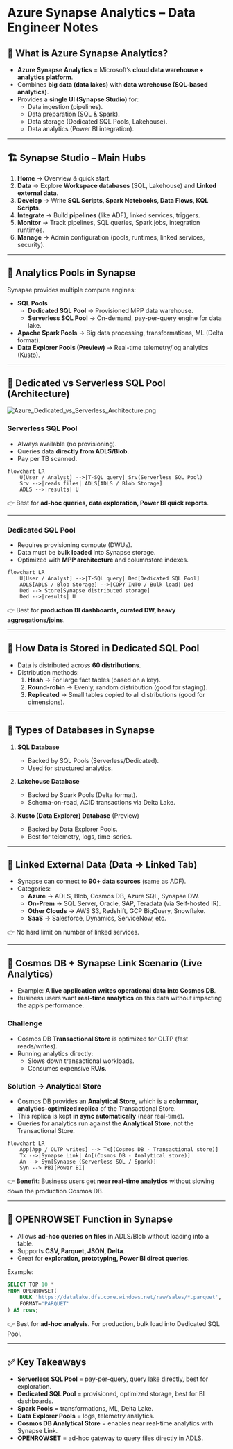 # Azure Synapse Analytics – Data Engineer Notes

## 📌 What is Azure Synapse Analytics?
- **Azure Synapse Analytics** = Microsoft’s **cloud data warehouse + analytics platform**.
- Combines **big data (data lakes)** with **data warehouse (SQL-based analytics)**.
- Provides a **single UI (Synapse Studio)** for:
  - Data ingestion (pipelines).
  - Data preparation (SQL & Spark).
  - Data storage (Dedicated SQL Pools, Lakehouse).
  - Data analytics (Power BI integration).

---

## 🏗️ Synapse Studio – Main Hubs
1. **Home** → Overview & quick start.
2. **Data** → Explore **Workspace databases** (SQL, Lakehouse) and **Linked external data**.
3. **Develop** → Write **SQL Scripts, Spark Notebooks, Data Flows, KQL Scripts**.
4. **Integrate** → Build **pipelines** (like ADF), linked services, triggers.
5. **Monitor** → Track pipelines, SQL queries, Spark jobs, integration runtimes.
6. **Manage** → Admin configuration (pools, runtimes, linked services, security).

---

## 🔹 Analytics Pools in Synapse
Synapse provides multiple compute engines:
- **SQL Pools**
  - **Dedicated SQL Pool** → Provisioned MPP data warehouse.
  - **Serverless SQL Pool** → On-demand, pay-per-query engine for data lake.
- **Apache Spark Pools** → Big data processing, transformations, ML (Delta format).
- **Data Explorer Pools (Preview)** → Real-time telemetry/log analytics (Kusto).

---

## 🔹 Dedicated vs Serverless SQL Pool (Architecture)

![Azure_Dedicated_vs_Serverless_Architecture.png](https://raw.githubusercontent.com/naga-vamsi-001/Images/main/Azure/Azure_Dedicated_vs_Serverless_Architecture.png)

### **Serverless SQL Pool**
- Always available (no provisioning).
- Queries data **directly from ADLS/Blob**.
- Pay per TB scanned.

```mermaid
flowchart LR
    U[User / Analyst] -->|T-SQL query| Srv(Serverless SQL Pool)
    Srv -->|reads files| ADLS[ADLS / Blob Storage]
    ADLS -->|results| U
```

👉 Best for **ad-hoc queries, data exploration, Power BI quick reports**.

---

### **Dedicated SQL Pool**
- Requires provisioning compute (DWUs).
- Data must be **bulk loaded** into Synapse storage.
- Optimized with **MPP architecture** and columnstore indexes.

```mermaid
flowchart LR
    U[User / Analyst] -->|T-SQL query| Ded[Dedicated SQL Pool]
    ADLS[ADLS / Blob Storage] -->|COPY INTO / Bulk load| Ded
    Ded --> Store[Synapse distributed storage]
    Ded -->|results| U
```

👉 Best for **production BI dashboards, curated DW, heavy aggregations/joins**.

---

## 🔹 How Data is Stored in Dedicated SQL Pool
- Data is distributed across **60 distributions**.
- Distribution methods:
  1. **Hash** → For large fact tables (based on a key).
  2. **Round-robin** → Evenly, random distribution (good for staging).
  3. **Replicated** → Small tables copied to all distributions (good for dimensions).

---

## 🔹 Types of Databases in Synapse
1. **SQL Database**  
   - Backed by SQL Pools (Serverless/Dedicated).  
   - Used for structured analytics.  

2. **Lakehouse Database**  
   - Backed by Spark Pools (Delta format).  
   - Schema-on-read, ACID transactions via Delta Lake.  

3. **Kusto (Data Explorer) Database** (Preview)  
   - Backed by Data Explorer Pools.  
   - Best for telemetry, logs, time-series.  

---

## 🔹 Linked External Data (Data → Linked Tab)
- Synapse can connect to **90+ data sources** (same as ADF).  
- Categories:  
  - **Azure** → ADLS, Blob, Cosmos DB, Azure SQL, Synapse DW.  
  - **On-Prem** → SQL Server, Oracle, SAP, Teradata (via Self-hosted IR).  
  - **Other Clouds** → AWS S3, Redshift, GCP BigQuery, Snowflake.  
  - **SaaS** → Salesforce, Dynamics, ServiceNow, etc.  

👉 No hard limit on number of linked services.  

---

## 🔹 Cosmos DB + Synapse Link Scenario (Live Analytics)
- Example: **A live application writes operational data into Cosmos DB**.  
- Business users want **real-time analytics** on this data without impacting the app’s performance.  

### Challenge
- Cosmos DB **Transactional Store** is optimized for OLTP (fast reads/writes).  
- Running analytics directly:  
  - Slows down transactional workloads.  
  - Consumes expensive **RU/s**.  

### Solution → **Analytical Store**
- Cosmos DB provides an **Analytical Store**, which is a **columnar, analytics-optimized replica** of the Transactional Store.  
- This replica is kept **in sync automatically** (near real-time).  
- Queries for analytics run against the **Analytical Store**, not the Transactional Store.  

```mermaid
flowchart LR
    App[App / OLTP writes] --> Tx[(Cosmos DB - Transactional store)]
    Tx -->|Synapse Link| An[(Cosmos DB - Analytical store)]
    An --> Syn[Synapse (Serverless SQL / Spark)]
    Syn --> PBI[Power BI]
```

👉 **Benefit**: Business users get **near real-time analytics** without slowing down the production Cosmos DB.  

---

## 🔹 OPENROWSET Function in Synapse
- Allows **ad-hoc queries on files** in ADLS/Blob without loading into a table.  
- Supports **CSV, Parquet, JSON, Delta**.  
- Great for **exploration, prototyping, Power BI direct queries**.  

Example:
```sql
SELECT TOP 10 *
FROM OPENROWSET(
    BULK 'https://datalake.dfs.core.windows.net/raw/sales/*.parquet',
    FORMAT='PARQUET'
) AS rows;
```

👉 Best for **ad-hoc analysis**. For production, bulk load into Dedicated SQL Pool.  

---

## ✅ Key Takeaways
- **Serverless SQL Pool** = pay-per-query, query lake directly, best for exploration.  
- **Dedicated SQL Pool** = provisioned, optimized storage, best for BI dashboards.  
- **Spark Pools** = transformations, ML, Delta Lake.  
- **Data Explorer Pools** = logs, telemetry analytics.  
- **Cosmos DB Analytical Store** = enables near real-time analytics with Synapse Link.  
- **OPENROWSET** = ad-hoc gateway to query files directly in ADLS.  
